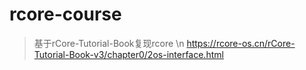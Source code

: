# rcore-course
> 基于rCore-Tutorial-Book复现rcore \n
> https://rcore-os.cn/rCore-Tutorial-Book-v3/chapter0/2os-interface.html
